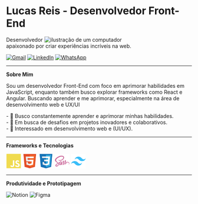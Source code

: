 <h1>Lucas Reis - Desenvolvedor Front-End</h1>

<img src="https://raw.githubusercontent.com/MicaelliMedeiros/micaellimedeiros/master/image/computer-illustration.png" alt="ilustração de um computador" width="400px" align="right">


<p>Desenvolvedor apaixonado por criar experiências incríveis na web.</p>

<p>
  <a href="mailto:lucasreisdeveloper@gmail.com"><img src="https://img.shields.io/badge/-Gmail-%23D14836?style=flat-square&logo=gmail&logoColor=white" alt="Gmail"></a>
  <a href="https://www.linkedin.com/in/lucasreisv/"><img src="https://img.shields.io/badge/-LinkedIn-%230A66C2?style=flat-square&logo=linkedin&logoColor=white" alt="LinkedIn"></a>
  <a href="https://wa.me/558186580542"><img src="https://img.shields.io/badge/-WhatsApp-%2325D366?style=flat-square&logo=whatsapp&logoColor=white" alt="WhatsApp"></a>
</p>

---

<p><strong>Sobre Mim</strong></p>

<p>Sou um desenvolvedor Front-End com foco em aprimorar habilidades em JavaScript, enquanto também busco explorar frameworks como React e Angular. Buscando aprender e me aprimorar, especialmente na área de desenvolvimento web e UX/UI</p>

<p>
- 🌱 Busco constantemente aprender e aprimorar minhas habilidades.<br>
- 💼 Em busca de desafios em projetos inovadores e colaborativos.<br>
- 🔭 Interessado em desenvolvimento web e (UI/UX).<br>
</p>

---

<p><strong>Frameworks e Tecnologias</strong></p>  

<p>
<img alt="JavaScript" width="40px" src="https://raw.githubusercontent.com/devicons/devicon/master/icons/javascript/javascript-plain.svg" />
<img alt="HTML5" width="40px" src="https://raw.githubusercontent.com/devicons/devicon/master/icons/html5/html5-original.svg" />
<img alt="CSS3" width="40px" src="https://raw.githubusercontent.com/devicons/devicon/master/icons/css3/css3-original.svg" />
<img alt="SASS" width="40px" src="https://raw.githubusercontent.com/devicons/devicon/master/icons/sass/sass-original.svg" />
<img alt="tailwindcss" width="40px" src="https://github.com/devicons/devicon/blob/master/icons/tailwindcss/tailwindcss-original.svg" />
</p>


---

<p><strong>Produtividade e Prototipagem</strong></p>  

<p>
  <img alt="Notion" width="40px" src="https://upload.wikimedia.org/wikipedia/commons/4/45/Notion_app_logo.png" />
  <img alt="Figma" width="40px" src="https://www.vectorlogo.zone/logos/figma/figma-icon.svg" />
</p>


